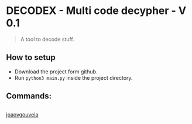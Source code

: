 # DECODEX - Multi code decypher - V 0.1
> A tool to decode stuff.

## How to setup
* Download the project form github.
* Run ```python3 main.py``` inside the project directory.

## Commands:
##
[joaovgouveia](https://github.com/joaovgouveia)
